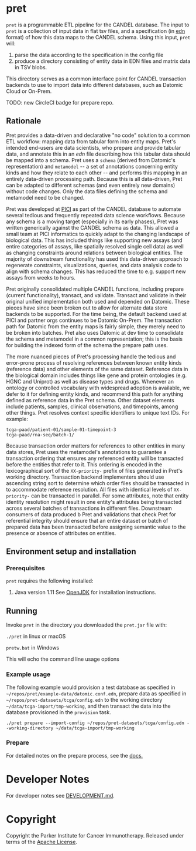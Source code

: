 # pret

`pret` is a programmable ETL pipeline for the CANDEL database.
The input to `pret` is a collection of input data in flat tsv files, and a specification (in [edn](https://github.com/edn-format/edn) format) of how this data maps to the CANDEL schema.
Using this input, `pret` will:

1. parse the data according to the specification in the config file
2. produce a directory consisting of entity data in EDN files and matrix data in TSV blobs.

This directory serves as a common interface point for CANDEL transaction backends to use to import data into different databases, such as Datomic Cloud or On-Prem.


TODO: new CircleCI badge for prepare repo.

## Rationale

Pret provides a data-driven and declarative "no code" solution to a common ETL workflow: mapping data from tabular form into entity maps.
Pret's intended end-users are data scientists, who prepare and provide tabular data, and annotate this in an _edn_ file describing how this tabular data should be mapped into a schema.
Pret uses a `schema` (derived from Datomic's representation) and `metamodel` -- a set of annotations concerning entity kinds and how they relate to each other -- and performs this mapping in an entirely data-driven processing path.
Because this is all data-driven, Pret can be adapted to different schemas (and even entirely new domains) without code changes.
Only the data files defining the schema and metamodel need to be changed.


Pret was developed at [PICI](https://www.parkerici.org/) as part of the CANDEL database to automate several tedious and frequently repeated data science workflows.
Because any schema is a moving target (especially in its early phases), Pret was written generically against the CANDEL schema as data.
This allowed a small team at PICI informatics to quickly adapt to the changing landscape of biological data.
This has included things like supporting new assays (and entire categories of assays, like spatially resolved single cell data) as well as  changing constraints around relations between biological entities.
The majority of downstream functionality has used this data-driven approach to regenerate constraints, visualizations, queries, and data analysis code to align with schema changes.
This has reduced the time to e.g. support new assays from weeks to hours.

Pret originally consolidated multiple CANDEL functions, including prepare (current functionality), transact, and validate.
Transact and validate in their original unified implementation both used and depended on Datomic.
These pieces have since been broken out to allow for alternate data store backends to be supported.
For the time being, the default backend used at PICI and partner orgs continues to be Datomic On-Prem.
The transaction path for Datomic from the entity maps is fairly simple, they merely need to be broken into batches.
Pret also uses Datomic at dev time to consolidate the schema and metamodel in a common representation; this is the basis for building the indexed form of the schema the prepare path uses.

The more nuanced pieces of Pret's processing handle the tedious and error-prone process of resolving references between known entity kinds (reference data) and other elements of the same dataset.
Reference data in the biological domain includes things like gene and protein ontologies (e.g. HGNC and Uniprot) as well as disease types and drugs.
Whenever an ontology or controlled vocabulary with widespread adoption is available, we defer to it for defining entity kinds, and recommend this path for anything defined as reference data in the Pret schema.
Other dataset elements include patients, samples, clinical observations, and timepoints, among other things.
Pret resolves context specific identifiers to unique text IDs. For example:

```
tcga-paad/patient-01/sample-01-timepoint-3
tcga-paad/rna-seq/batch-1/
```

Because transaction order matters for references to other entities in many data stores, 
Pret uses the metamodel's annotations to guarantee a transaction ordering that ensures any referenced entity will be transacted before the entities that refer to it.
This ordering is encoded in the lexicographical sort of the `XX-priority-` prefix of files generated in Pret's working directory.
Transaction backend implementers should use ascending string sort to determine which order files should be transacted in to accommodate reference resolution.
All files with identical levels of `XX-priority-` can be transacted in parallel.
For some attributes, note that entity identity resolution might result in one entity's attributes being transacted across several batches of transactions in different files.
Downstream consumers of data produced b Pret and validations that check Pret for referential integrity should ensure that an entire dataset or batch of prepared data has been transacted before assigning semantic value to the presence or absence of attributes on entities.


## Environment setup and installation

### Prerequisites

`pret` requires the following installed:
1. Java version 1.11 See [OpenJDK](https://openjdk.java.net/install/) for installation instructions.

## Running

Invoke `pret` in the directory you downloaded the `pret.jar` file with:

`./pret` in linux or macOS

`pretw.bat` in Windows

This will echo the command line usage options

### Example usage

The following example would provision a test database as specified in `~/repos/pret/example-data/datomic.conf.edn`, prepare data as specified in `~/repos/pret-datasets/tcga/config.edn` to the working directory `~/data/tcga-import/tmp-working`, and then transact the data into the database provisioned in the `provision` task.

```./pret prepare --import-config ~/repos/pret-datasets/tcga/config.edn --working-directory ~/data/tcga-import/tmp-working```

### Prepare

For detailed notes on the prepare process, see the [docs.](docs/prepare.md)

# Developer Notes

For developer notes see [DEVELOPMENT.md](DEVELOPMENT.md).

# Copyright

Copyright the Parker Institute for Cancer Immunotherapy. Released under terms of the [Apache License](LICENSE.md).
